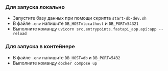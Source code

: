 ### Для запуска локально
- Запустите базу данных при помощи скрипта `start-db-dev.sh`
- В файле `.env` напишите `DB_HOST=localhost` и `DB_PORT=54321`
- Выполните команду `uvicorn src.entrypoints.fastapi_app.api:app --reload`

### Для запуска в контейнере
- В файле `.env` напишите `DB_HOST=db` и `DB_PORT=5432`
- Выполните команду `docker compose up`